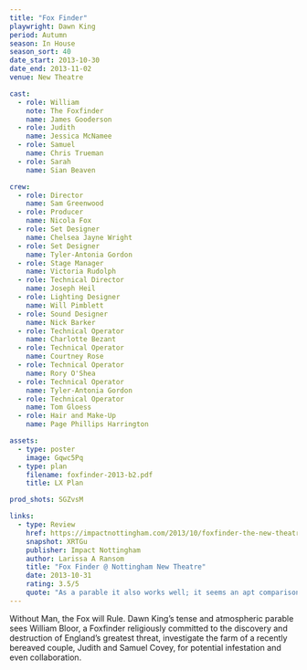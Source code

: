 ```yaml
---
title: "Fox Finder"
playwright: Dawn King
period: Autumn
season: In House
season_sort: 40
date_start: 2013-10-30
date_end: 2013-11-02
venue: New Theatre

cast:
  - role: William
    note: The Foxfinder
    name: James Gooderson
  - role: Judith
    name: Jessica McNamee
  - role: Samuel
    name: Chris Trueman
  - role: Sarah
    name: Sian Beaven

crew:
  - role: Director
    name: Sam Greenwood
  - role: Producer
    name: Nicola Fox
  - role: Set Designer
    name: Chelsea Jayne Wright
  - role: Set Designer
    name: Tyler-Antonia Gordon
  - role: Stage Manager
    name: Victoria Rudolph
  - role: Technical Director
    name: Joseph Heil
  - role: Lighting Designer
    name: Will Pimblett
  - role: Sound Designer
    name: Nick Barker
  - role: Technical Operator
    name: Charlotte Bezant
  - role: Technical Operator
    name: Courtney Rose
  - role: Technical Operator
    name: Rory O'Shea
  - role: Technical Operator
    name: Tyler-Antonia Gordon
  - role: Technical Operator
    name: Tom Gloess
  - role: Hair and Make-Up
    name: Page Phillips Harrington

assets:
  - type: poster
    image: Gqwc5Pq
  - type: plan
    filename: foxfinder-2013-b2.pdf
    title: LX Plan

prod_shots: SGZvsM

links:
  - type: Review
    href: https://impactnottingham.com/2013/10/foxfinder-the-new-theatre/
    snapshot: XRTGu
    publisher: Impact Nottingham 
    author: Larissa A Ransom
    title: "Fox Finder @ Nottingham New Theatre"
    date: 2013-10-31
    rating: 3.5/5
    quote: "As a parable it also works well; it seems an apt comparison for a police state."
---
```


Without Man, the Fox will Rule. Dawn King’s tense and atmospheric parable sees William Bloor, a Foxfinder religiously committed to the discovery and destruction of England’s greatest threat, investigate the farm of a recently bereaved couple, Judith and Samuel Covey, for potential infestation and even collaboration.
